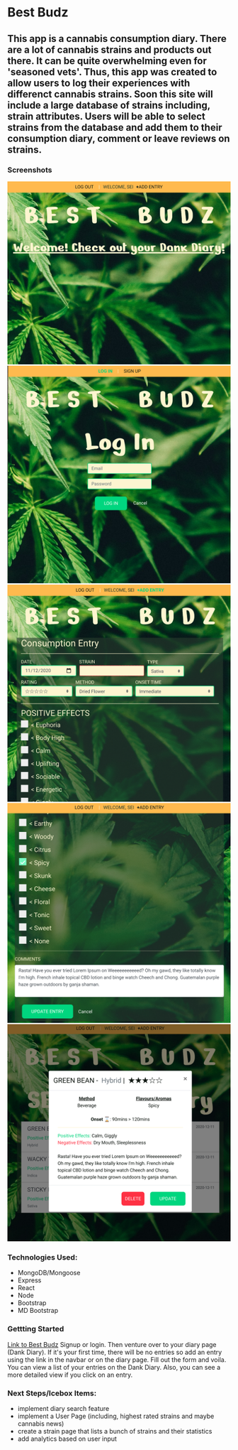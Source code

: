 # Best Budz
This app is a cannabis consumption diary. There are a lot of cannabis strains and products out there. It can be quite overwhelming even for 'seasoned vets'. Thus, this app was created to allow users to log their experiences with differenct cannabis strains. Soon this site will include a large database of strains including, strain attributes. Users will be able to select strains from the database and add them to their consumption diary, comment or leave reviews on strains.
---
### Screenshots
![Landing Page](src/static/images/landing.png) ![Login Page](src/static/images/login.png) ![Form Top](src/static/images/form-top.png) ![Form bottom](src/static/images/form-bottom.png) ![Entry Detail](src/static/images/entry-detail.png)

### Technologies Used:
- MongoDB/Mongoose
- Express
- React
- Node
- Bootstrap
- MD Bootstrap

### Gettting Started
[Link to Best Budz](https://best-budz.herokuapp.com/)
Signup or login. Then venture over to your diary page (Dank Diary). If it's your first time, there will be no entries so add an entry using the link in the navbar or on the diary page. Fill out the form and voila. You can view a list of your entries on the Dank Diary. Also, you can see a more detailed view if you click on an entry.

### Next Steps/Icebox Items:
- implement diary search feature
- implement a User Page (including, highest rated strains and maybe cannabis news)
- create a strain page that lists a bunch of strains and their statistics
- add analytics based on user input
